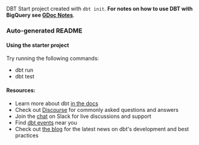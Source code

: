 DBT Start project created with `dbt init`. **For notes on how to use DBT with BigQuery
see [GDoc Notes](https://docs.google.com/document/d/1NN2CYCtmMri1cWaGa8j2B8I78hhuMEsWWDAbqTIdh_I/)**.

### Auto-generated README

#### Using the starter project

Try running the following commands:
- dbt run
- dbt test


#### Resources:
- Learn more about dbt [in the docs](https://docs.getdbt.com/docs/introduction)
- Check out [Discourse](https://discourse.getdbt.com/) for commonly asked questions and answers
- Join the [chat](https://community.getdbt.com/) on Slack for live discussions and support
- Find [dbt events](https://events.getdbt.com) near you
- Check out [the blog](https://blog.getdbt.com/) for the latest news on dbt's development and best practices
